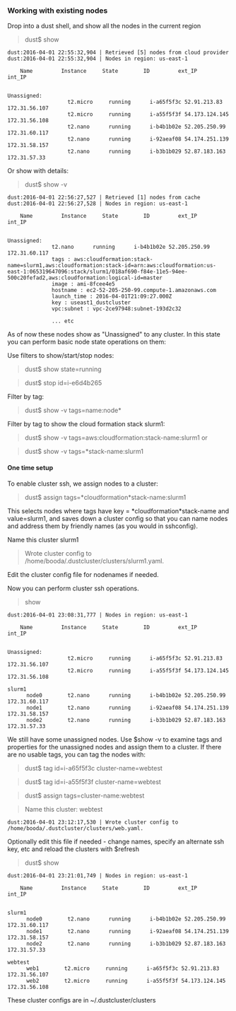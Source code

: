 

### Working with existing nodes

Drop into a dust shell, and show all the nodes in the current region

> dust$ show

```
dust:2016-04-01 22:55:32,904 | Retrieved [5] nodes from cloud provider
dust:2016-04-01 22:55:32,904 | Nodes in region: us-east-1

    Name         Instance     State        ID         ext_IP          int_IP         


Unassigned:
                   t2.micro     running      i-a65f5f3c 52.91.213.83    172.31.56.107  
                   t2.micro     running      i-a55f5f3f 54.173.124.145  172.31.56.108  
                   t2.nano      running      i-b4b1b02e 52.205.250.99   172.31.60.117  
                   t2.nano      running      i-92aeaf08 54.174.251.139  172.31.58.157  
                   t2.nano      running      i-b3b1b029 52.87.183.163   172.31.57.33  
```

Or show with details:

> dust$ show -v

```
dust:2016-04-01 22:56:27,527 | Retrieved [1] nodes from cache
dust:2016-04-01 22:56:27,528 | Nodes in region: us-east-1

    Name         Instance     State        ID         ext_IP          int_IP         


Unassigned:
              t2.nano      running      i-b4b1b02e 52.205.250.99   172.31.60.117  
              tags : aws:cloudformation:stack-name=slurm1,aws:cloudformation:stack-id=arn:aws:cloudformation:us-east-1:065319647096:stack/slurm1/018af690-f84e-11e5-94ee-500c20fefad2,aws:cloudformation:logical-id=master
              image : ami-8fcee4e5
              hostname : ec2-52-205-250-99.compute-1.amazonaws.com
              launch_time : 2016-04-01T21:09:27.000Z
              key : useast1_dustcluster
              vpc:subnet : vpc-2ce97948:subnet-193d2c32

              ... etc
```

As of now these nodes show as "Unassigned" to any cluster. In this state you can perform basic node state operations on them:

Use filters to show/start/stop nodes:

> dust$ show state=running

> dust$ stop id=i-e6d4b265

Filter by tag:

> dust$ show -v tags=name:node\*

Filter by tag to show the cloud formation stack slurm1:

> dust$ show -v tags=aws:cloudformation:stack-name:slurm1
or

> dust$ show -v tags=\*stack-name:slurm1



#### One time setup

To enable cluster ssh, we assign nodes to a cluster:

> dust$ assign tags=\*cloudformation\*stack-name:slurm1

This selects nodes where tags have key = \*cloudformation\*stack-name and value=slurm1, and saves down a cluster config
so that you can name nodes and address them by friendly names (as you would in sshconfig).

Name this cluster slurm1

> Wrote cluster config to /home/booda/.dustcluster/clusters/slurm1.yaml.

Edit the cluster config file for nodenames if needed.

Now you can perform cluster ssh operations.

> show

```
dust:2016-04-01 23:08:31,777 | Nodes in region: us-east-1

    Name         Instance     State        ID         ext_IP          int_IP         


Unassigned:
                   t2.micro     running      i-a65f5f3c 52.91.213.83    172.31.56.107  
                   t2.micro     running      i-a55f5f3f 54.173.124.145  172.31.56.108  

slurm1
      node0        t2.nano      running      i-b4b1b02e 52.205.250.99   172.31.60.117  
      node1        t2.nano      running      i-92aeaf08 54.174.251.139  172.31.58.157  
      node2        t2.nano      running      i-b3b1b029 52.87.183.163   172.31.57.33  
```

We still have some unassigned nodes. Use $show -v to examine tags and properties for 
the unassigned nodes and assign them to a cluster. If there are no usable tags, you can tag the nodes with:

> dust$ tag id=i-a65f5f3c cluster-name=webtest

> dust$ tag id=i-a55f5f3f cluster-name=webtest

> dust$ assign tags=cluster-name:webtest

> Name this cluster: webtest

```
dust:2016-04-01 23:12:17,530 | Wrote cluster config to /home/booda/.dustcluster/clusters/web.yaml.
```

Optionally edit this file if needed - change names, specify an
alternate ssh key, etc and reload the clusters with $refresh

> dust$ show

```
dust:2016-04-01 23:21:01,749 | Nodes in region: us-east-1

    Name         Instance     State        ID         ext_IP          int_IP         


slurm1
      node0        t2.nano      running      i-b4b1b02e 52.205.250.99   172.31.60.117  
      node1        t2.nano      running      i-92aeaf08 54.174.251.139  172.31.58.157  
      node2        t2.nano      running      i-b3b1b029 52.87.183.163   172.31.57.33   

webtest
      web1        t2.micro     running      i-a65f5f3c 52.91.213.83    172.31.56.107 
      web2        t2.micro     running      i-a55f5f3f 54.173.124.145  172.31.56.108 
```

These cluster configs are in  ~/.dustcluster/clusters
